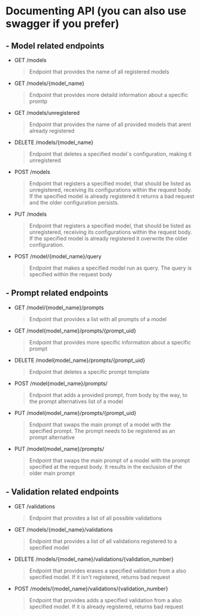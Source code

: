 # Documenting API (you can also use swagger if you prefer)

## - Model related endpoints

- GET /models

    > Endpoint that provides the name of all registered models

- GET /models/{model_name}

    > Endpoint that provides more detaild information about a specific promtp

- GET /models/unregistered

    > Endpoint that provides the name of all provided models that arent already registered

- DELETE /models/{model_name}

    > Endpoint that deletes a specified model`s configuration, making it unregistered

- POST /models

    > Endpoint that registers a specified model, that should be listed as unregistered, receiving its configurations within the request body. If the specified model is already registered it returns a bad request and the older configuration persists.


- PUT /models

    > Endpoint that registers a specified model, that should be listed as unregistered, receiving its configurations within the request body. If the specified model is already registered it overwrite the older configuration.

    
- POST /model/{model_name}/query

    > Endpoint that makes a specified model run as query. The query is specified within the request body


## - Prompt related endpoints
- GET /model/{model_name}/prompts

    > Endpoint that provides a list with all prompts of a model

- GET /model{model_name}/prompts/{prompt_uid}

    > Endpoint that provides more specific information about a specific prompt

- DELETE /model{model_name}/prompts/{prompt_uid}

    > Endpoint that deletes a specific prompt template

- POST /model{model_name}/prompts/

    > Endpoint that adds a provided prompt, from body by the way, to the prompt alternatives list of a model

- PUT /model{model_name}/prompts/{prompt_uid}

    > Endpoint that swaps the main prompt of a model with the specified prompt. The prompt needs to be registered as an prompt alternative

- PUT /model{model_name}/prompts/

    > Endpoint that swaps the main prompt of a model with the prompt specified at the request body. It results in the exclusion of the older main prompt



## - Validation related endpoints

- GET /validations

    > Endpoint that provides a list of all possible validations

- GET /models/{model_name}/validations

    > Endpoint that provides a list of all validations registered to a specified model


- DELETE /models/{model_name}/validations/{validation_number}

    > Endpoint that provides erases a specified validation from a also specified model. If it isn't registered, returns bad request

- POST /models/{model_name}/validations/{validation_number}

    > Endpoint that provides adds a specified validation from a also specified model. If it is already registered, returns bad request